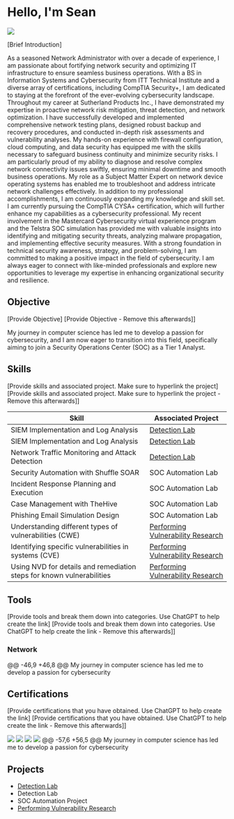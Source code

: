 # Hello, I'm Sean
<a href="https://linkedin.com"><img src="https://img.shields.io/badge/-LinkedIn-0072b1?&style=for-the-badge&logo=linkedin&logoColor=white" /></a>

[Brief Introduction]

As a seasoned Network Administrator with over a decade of experience, I am passionate about fortifying network security and optimizing IT infrastructure to ensure seamless business operations. With a BS in Information Systems and Cybersecurity from ITT Technical Institute and a diverse array of certifications, including CompTIA Security+, I am dedicated to staying at the forefront of the ever-evolving cybersecurity landscape. Throughout my career at Sutherland Products Inc., I have demonstrated my expertise in proactive network risk mitigation, threat detection, and network optimization. I have successfully developed and implemented comprehensive network testing plans, designed robust backup and recovery procedures, and conducted in-depth risk assessments and vulnerability analyses. My hands-on experience with firewall configuration, cloud computing, and data security has equipped me with the skills necessary to safeguard business continuity and minimize security risks. I am particularly proud of my ability to diagnose and resolve complex network connectivity issues swiftly, ensuring minimal downtime and smooth business operations. My role as a Subject Matter Expert on network device operating systems has enabled me to troubleshoot and address intricate network challenges effectively. In addition to my professional accomplishments, I am continuously expanding my knowledge and skill set. I am currently pursuing the CompTIA CYSA+ certification, which will further enhance my capabilities as a cybersecurity professional. My recent involvement in the Mastercard Cybersecurity virtual experience program and the Telstra SOC simulation has provided me with valuable insights into identifying and mitigating security threats, analyzing malware propagation, and implementing effective security measures. With a strong foundation in technical security awareness, strategy, and problem-solving, I am committed to making a positive impact in the field of cybersecurity. I am always eager to connect with like-minded professionals and explore new opportunities to leverage my expertise in enhancing organizational security and resilience.

## Objective
[Provide Objective]
[Provide Objective - Remove this afterwards]]

My journey in computer science has led me to develop a passion for cybersecurity, and I am now eager to transition into this field, specifically aiming to join a Security Operations Center (SOC) as a Tier 1 Analyst.

## Skills
[Provide skills and associated project. Make sure to hyperlink the project]
[Provide skills and associated project. Make sure to hyperlink the project - Remove this afterwards]]

| Skill                                         | Associated Project         |
|-----------------------------------------------|----------------------------|
|SIEM Implementation and Log Analysis          | <a href="https://github.com/Test-MyDFIR/Detection-Lab/tree/main">Detection Lab</a>|
| SIEM Implementation and Log Analysis          | <a href="https://google.com">Detection Lab</a>|
| Network Traffic Monitoring and Attack Detection | <a href="https://google.com">Detection Lab</a>|
| Security Automation with Shuffle SOAR         | SOC Automation Lab|
| Incident Response Planning and Execution      | SOC Automation Lab|
| Case Management with TheHive                  | SOC Automation Lab|
| Phishing Email Simulation Design |SOC Automation Lab|
| Understanding different types of vulnerabilities (CWE) | <a href="https://github.com/Epiphany8783/Performing-Vulnerability-Research/tree/main">Performing Vulnerability Research</a>|
| Identifying specific vulnerabilities in systems (CVE) | <a href="https://github.com/Epiphany8783/Performing-Vulnerability-Research/tree/main">Performing Vulnerability Research</a>|
| Using NVD for details and remediation steps for known vulnerabilities | <a href="https://github.com/Epiphany8783/Performing-Vulnerability-Research/tree/main">Performing Vulnerability Research</a>|


## Tools
[Provide tools and break them down into categories. Use ChatGPT to help create the link]
[Provide tools and break them down into categories. Use ChatGPT to help create the link - Remove this afterwards]]

### Network
<div>
@@ -46,9 +46,8 @@ My journey in computer science has led me to develop a passion for cybersecurity
</div>

## Certifications
[Provide certifications that you have obtained. Use ChatGPT to help create the link]
[Provide certifications that you have obtained. Use ChatGPT to help create the link - Remove this afterwards]]
<div>
<img src="https://img.shields.io/badge/-CISSP-0052CC?style=for-the-badge&logo=ISC2&logoColor=white" />
<img src="https://img.shields.io/badge/-Security%2B-FF0000?&style=for-the-badge&logo=CompTIA&logoColor=white" />
<img src="https://img.shields.io/badge/-Network%2B-007ACC?&style=for-the-badge&logo=CompTIA&logoColor=white" />
<img src="https://img.shields.io/badge/-A%2B-4D4D4D?&style=for-the-badge&logo=CompTIA&logoColor=white" />
@@ -57,6 +56,5 @@ My journey in computer science has led me to develop a passion for cybersecurity
</div>

## Projects
- <a href="https://github.com/Test-MyDFIR/Detection-Lab/tree/main">Detection Lab</a>
- Detection Lab
- SOC Automation Project
- <a href="https://github.com/Epiphany8783/Performing-Vulnerability-Research/tree/main">Performing Vulnerability Research</a>
